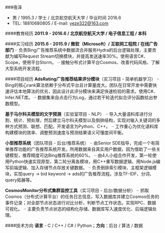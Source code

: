 ###夜泽
- 男 / 1995.3 / 学士 / 北京航空航天大学  / 毕业时间 2016.6
- TEL: 18810680805 / E-mail: yeze322@163.com


####教育经历
**2011.9 - 2016.6 / 北京航空航天大学 / 电子信息工程 / 本科**

####实习经历
**2015.6 - 2015.9 / 微软（Microsoft）/ 互联网工程院 / 在线广告部门**
·· 负责Bing广告推荐系统中数据流合并服务Hydra的后台逻辑处理，主要贡献为编写Request Stream切换模块，并提高发送速率30%。使用语言C#、Scope，使用平台Storm。
·· 接触分布式计算平台Cosmos、改善代码风格、了解大型系统开发流程。

####项目经历
**AdsRating广告推荐结果评分模块**（实习项目 - 简单机器学习）
·· Bing的核心rank算法依赖于分布式平台且计算量庞大。团队在日常开发中需要快速评估本地算法的优劣，因此设计此评分模块来满足快速检验的需求。使用C#、Infer.NET库。
·· 数据集来自点击行为Log，通过若干轮迭代拟合评分函数给出参数模型。

**基于马尔科夫模型的文字预测**（实验室项目 - NLP）
·· 导入大量语料库进行分割、统计、预处理，然后建立马尔科夫模型以及倒排结构，实现对输入关键词的多种方式预测、联想、匹配。开发语言为Python、C++。
·· 工作重心为优化语料库构建模块的效率、调整预测速度与预测结果语义可懂度间平衡。

**小型推荐系统**（团队项目 - 后台/推荐系统）
·· 由Senior SDE指导，完成一个有简单推荐功能的广告推荐系统开发。所用数据来自真实用户数据，因为借助了一些关键模型，推荐精度可达Bing推荐系统的60%。
·· 由4人小组合作开发，第一轮使用Python快速实现原型，第二轮分离各模块，用C++重写数据逻辑、用Node.js编写前端逻辑、加入存储节点存放关键数据。
·· 负责倒排索引模块、主框架逻辑模块，实现query -> bid keyword -> ads的广告推荐流程。涉及TF-IDF、分词、query拓展等。

**CosmosMonitor分布式集群监控工具**（实习项目 - 后台/数据分析）
·· 抓取Cosmos（分布式计算平台）的任务日志信息，写入数据库并建立Cosmos任务的事件记录；对全部节点状态进行对比分析，判断节点工作状态。实现RPC、数据可视化。
·· 主要负责节点状态的结构化存储、数据库写入速度优化、后端逻辑处理。

####技术方向 
**语言** - C / C++ / C# / Python；**方向**：后台 / 算法 / 数据